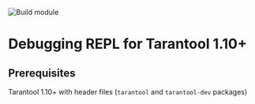 ![Build module](https://github.com/tmonlibs/tdbg/workflows/Build%20LuaRocks%20module%20for%20Tarantool/badge.svg)

# Debugging REPL for Tarantool 1.10+

## Prerequisites

Tarantool 1.10+ with header files (`tarantool` and `tarantool-dev` packages)

